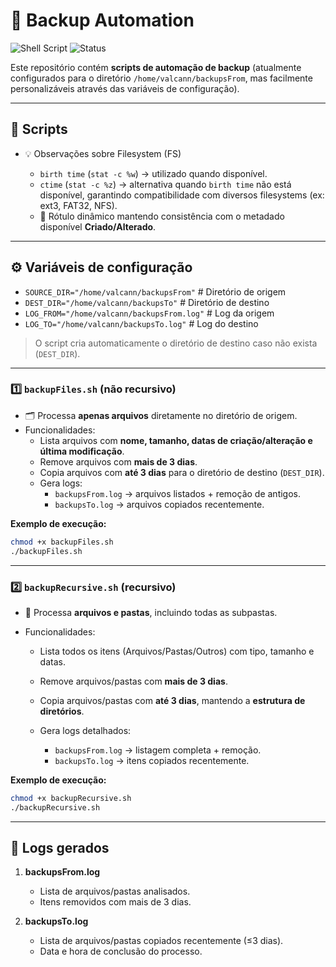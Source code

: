 # 🚀 Backup Automation

![Shell Script](https://img.shields.io/badge/Language-Shell%20Script-orange)
![Status](https://img.shields.io/badge/Status-Ready-brightgreen)

Este repositório contém **scripts de automação de backup** (atualmente configurados para o diretório `/home/valcann/backupsFrom`, mas facilmente personalizáveis através das variáveis de configuração).  

---

## 📂 Scripts

- 💡 Observações sobre Filesystem (FS)

  * `birth time` (`stat -c %w`) → utilizado quando disponível.
  * `ctime` (`stat -c %z`) → alternativa quando `birth time` não está disponível, garantindo compatibilidade com diversos filesystems (ex: ext3, FAT32, NFS).
  * 🔧 Rótulo dinâmico mantendo consistência com o metadado disponível **Criado/Alterado**.

---

## ⚙️ Variáveis de configuração

- `SOURCE_DIR="/home/valcann/backupsFrom"`   # Diretório de origem
- `DEST_DIR="/home/valcann/backupsTo"`       # Diretório de destino 
- `LOG_FROM="/home/valcann/backupsFrom.log"` # Log da origem
- `LOG_TO="/home/valcann/backupsTo.log"`     # Log do destino

> O script cria automaticamente o diretório de destino caso não exista (`DEST_DIR`).

---

### 1️⃣ `backupFiles.sh` (não recursivo)

- 🗂️ Processa **apenas arquivos** diretamente no diretório de origem.
- Funcionalidades:
  - Lista arquivos com **nome, tamanho, datas de criação/alteração e última modificação**.
  - Remove arquivos com **mais de 3 dias**.
  - Copia arquivos com **até 3 dias** para o diretório de destino (`DEST_DIR`).
  - Gera logs:
    - `backupsFrom.log` → arquivos listados + remoção de antigos.
    - `backupsTo.log` → arquivos copiados recentemente.

**Exemplo de execução:**

```bash
chmod +x backupFiles.sh
./backupFiles.sh
```

---

### 2️⃣ `backupRecursive.sh` (recursivo)

* 🔄 Processa **arquivos e pastas**, incluindo todas as subpastas.

* Funcionalidades:

  * Lista todos os itens (Arquivos/Pastas/Outros) com tipo, tamanho e datas.
  * Remove arquivos/pastas com **mais de 3 dias**.
  * Copia arquivos/pastas com **até 3 dias**, mantendo a **estrutura de diretórios**.
  * Gera logs detalhados:

    * `backupsFrom.log` → listagem completa + remoção.
    * `backupsTo.log` → itens copiados recentemente.

**Exemplo de execução:**

```bash
chmod +x backupRecursive.sh
./backupRecursive.sh
```

---

## 📝 Logs gerados

1. **backupsFrom.log**

   * Lista de arquivos/pastas analisados.
   * Itens removidos com mais de 3 dias.

2. **backupsTo.log**

   * Lista de arquivos/pastas copiados recentemente (≤3 dias).
   * Data e hora de conclusão do processo.
